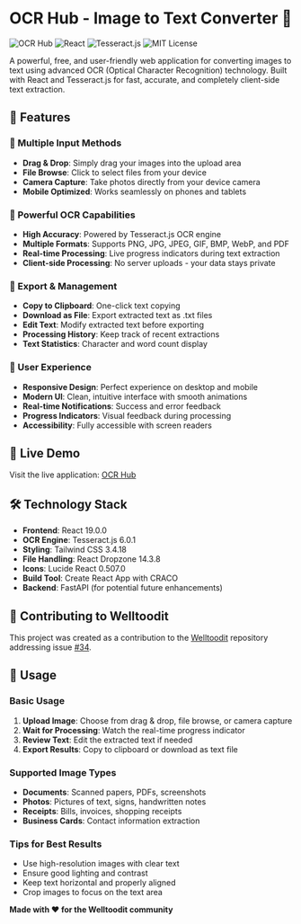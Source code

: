 # OCR Hub - Image to Text Converter 🚀

![OCR Hub](https://img.shields.io/badge/OCR%20Hub-v1.0.0-blue)
![React](https://img.shields.io/badge/React-19.0.0-61DAFB)
![Tesseract.js](https://img.shields.io/badge/Tesseract.js-6.0.1-green)
![MIT License](https://img.shields.io/badge/License-MIT-yellow.svg)

A powerful, free, and user-friendly web application for converting images to text using advanced OCR (Optical Character Recognition) technology. Built with React and Tesseract.js for fast, accurate, and completely client-side text extraction.

## 🌟 Features

### 📱 Multiple Input Methods
- **Drag & Drop**: Simply drag your images into the upload area
- **File Browse**: Click to select files from your device
- **Camera Capture**: Take photos directly from your device camera
- **Mobile Optimized**: Works seamlessly on phones and tablets

### 🔧 Powerful OCR Capabilities
- **High Accuracy**: Powered by Tesseract.js OCR engine
- **Multiple Formats**: Supports PNG, JPG, JPEG, GIF, BMP, WebP, and PDF
- **Real-time Processing**: Live progress indicators during text extraction
- **Client-side Processing**: No server uploads - your data stays private

### 💼 Export & Management
- **Copy to Clipboard**: One-click text copying
- **Download as File**: Export extracted text as .txt files
- **Edit Text**: Modify extracted text before exporting
- **Processing History**: Keep track of recent extractions
- **Text Statistics**: Character and word count display

### 🎨 User Experience
- **Responsive Design**: Perfect experience on desktop and mobile
- **Modern UI**: Clean, intuitive interface with smooth animations
- **Real-time Notifications**: Success and error feedback
- **Progress Indicators**: Visual feedback during processing
- **Accessibility**: Fully accessible with screen readers

## 🚀 Live Demo

Visit the live application: [OCR Hub](https://ocrhub.preview.emergentagent.com)

## 🛠️ Technology Stack

- **Frontend**: React 19.0.0
- **OCR Engine**: Tesseract.js 6.0.1
- **Styling**: Tailwind CSS 3.4.18
- **File Handling**: React Dropzone 14.3.8
- **Icons**: Lucide React 0.507.0
- **Build Tool**: Create React App with CRACO
- **Backend**: FastAPI (for potential future enhancements)

## 🤝 Contributing to Welltoodit

This project was created as a contribution to the [Welltoodit](https://github.com/Itsabhishek7py/Welltoodit) repository addressing issue [#34](https://github.com/Itsabhishek7py/Welltoodit/issues/34).

## 📱 Usage

### Basic Usage
1. **Upload Image**: Choose from drag & drop, file browse, or camera capture
2. **Wait for Processing**: Watch the real-time progress indicator
3. **Review Text**: Edit the extracted text if needed
4. **Export Results**: Copy to clipboard or download as text file

### Supported Image Types
- **Documents**: Scanned papers, PDFs, screenshots
- **Photos**: Pictures of text, signs, handwritten notes
- **Receipts**: Bills, invoices, shopping receipts
- **Business Cards**: Contact information extraction

### Tips for Best Results
- Use high-resolution images with clear text
- Ensure good lighting and contrast
- Keep text horizontal and properly aligned
- Crop images to focus on the text area

**Made with ❤️ for the Welltoodit community**
